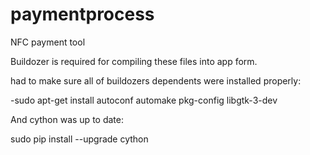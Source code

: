 # paymentprocess
NFC payment tool



Buildozer is required for compiling these files into app form.

had to make sure all of buildozers dependents were installed properly:

-sudo apt-get install autoconf automake pkg-config libgtk-3-dev

And cython was up to date:

sudo pip install --upgrade cython

